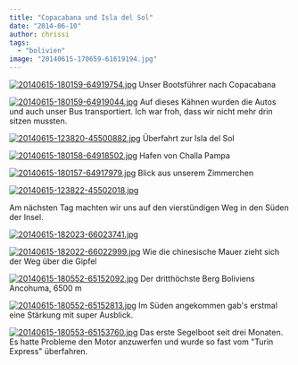 ```yaml
---
title: "Copacabana und Isla del Sol"
date: "2014-06-10"
author: chrissi
tags: 
  - "bolivien"
image: "20140615-170659-61619194.jpg"
---
```


[![20140615-180159-64919754.jpg](images/20140615-180159-64919754.jpg)](https://hafenstrand.wordpress.com/wp-content/uploads/2014/06/20140615-180159-64919754.jpg) Unser Bootsführer nach Copacabana

[![20140615-180159-64919044.jpg](images/20140615-180159-64919044.jpg)](https://hafenstrand.wordpress.com/wp-content/uploads/2014/06/20140615-180159-64919044.jpg) Auf dieses Kähnen wurden die Autos und auch unser Bus transportiert. Ich war froh, dass wir nicht mehr drin sitzen mussten.

[![20140615-123820-45500882.jpg](images/20140615-123820-45500882.jpg)](https://hafenstrand.wordpress.com/wp-content/uploads/2014/06/20140615-123820-45500882.jpg) Überfahrt zur Isla del Sol

[![20140615-180158-64918502.jpg](images/20140615-180158-64918502.jpg)](https://hafenstrand.wordpress.com/wp-content/uploads/2014/06/20140615-180158-64918502.jpg) Hafen von Challa Pampa

[![20140615-180157-64917979.jpg](images/20140615-180157-64917979.jpg)](https://hafenstrand.wordpress.com/wp-content/uploads/2014/06/20140615-180157-64917979.jpg) Blick aus unserem Zimmerchen

[![20140615-123822-45502018.jpg](images/20140615-123822-45502018.jpg)](https://hafenstrand.wordpress.com/wp-content/uploads/2014/06/20140615-123822-45502018.jpg)

Am nächsten Tag machten wir uns auf den vierstündigen Weg in den Süden der Insel.

[![20140615-182023-66023741.jpg](images/20140615-182023-66023741.jpg)](https://hafenstrand.wordpress.com/wp-content/uploads/2014/06/20140615-182023-66023741.jpg)

[![20140615-182022-66022999.jpg](images/20140615-182022-66022999.jpg)](https://hafenstrand.wordpress.com/wp-content/uploads/2014/06/20140615-182022-66022999.jpg) Wie die chinesische Mauer zieht sich der Weg über die Gipfel

[![20140615-180552-65152092.jpg](images/20140615-180552-65152092.jpg)](https://hafenstrand.wordpress.com/wp-content/uploads/2014/06/20140615-180552-65152092.jpg) Der dritthöchste Berg Boliviens Ancohuma, 6500 m

[![20140615-180552-65152813.jpg](images/20140615-180552-65152813.jpg)](https://hafenstrand.wordpress.com/wp-content/uploads/2014/06/20140615-180552-65152813.jpg) Im Süden angekommen gab's erstmal eine Stärkung mit super Ausblick.

[![20140615-180553-65153760.jpg](images/20140615-180553-65153760.jpg)](https://hafenstrand.wordpress.com/wp-content/uploads/2014/06/20140615-180553-65153760.jpg) Das erste Segelboot seit drei Monaten. Es hatte Probleme den Motor anzuwerfen und wurde so fast vom "Turin Express" überfahren.
